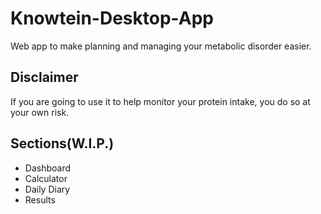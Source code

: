 # Knowtein-Desktop-App
Web app to make planning and managing your metabolic disorder easier.

## Disclaimer 
If you are going to use it to help monitor your protein intake, you do so at your own risk.

## Sections(W.I.P.)
* Dashboard
* Calculator
* Daily Diary
* Results
